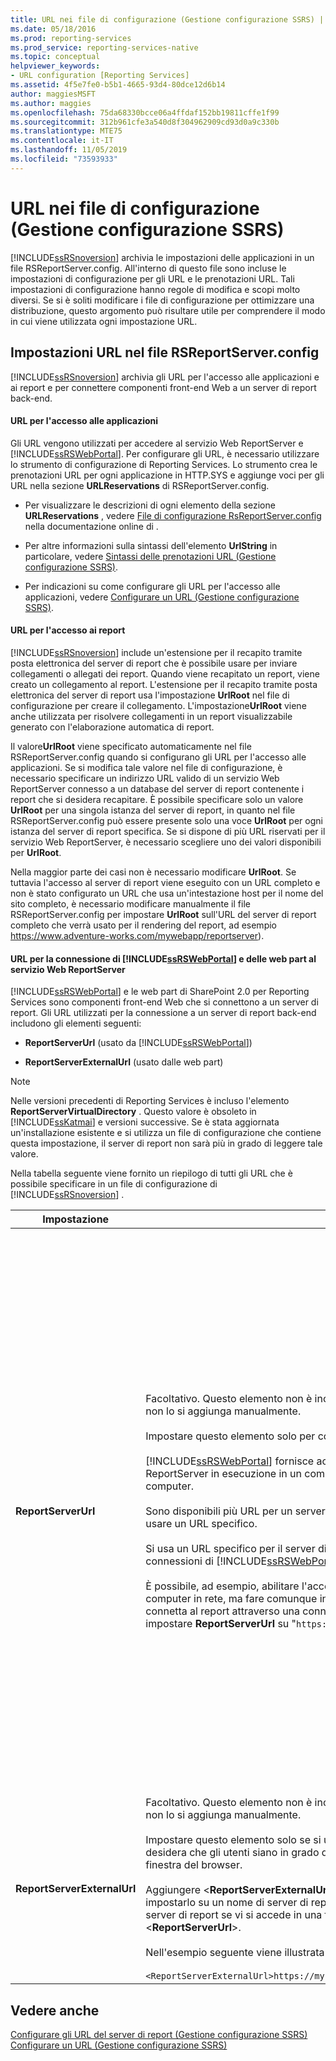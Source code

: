 ```yaml
---
title: URL nei file di configurazione (Gestione configurazione SSRS) | Microsoft Docs
ms.date: 05/18/2016
ms.prod: reporting-services
ms.prod_service: reporting-services-native
ms.topic: conceptual
helpviewer_keywords:
- URL configuration [Reporting Services]
ms.assetid: 4f5e7fe0-b5b1-4665-93d4-80dce12d6b14
author: maggiesMSFT
ms.author: maggies
ms.openlocfilehash: 75da68330bcce06a4ffdaf152bb19811cffe1f99
ms.sourcegitcommit: 312b961cfe3a540d8f304962909cd93d0a9c330b
ms.translationtype: MTE75
ms.contentlocale: it-IT
ms.lasthandoff: 11/05/2019
ms.locfileid: "73593933"
---
```

# <a name="urls-in-configuration-files--ssrs-configuration-manager"></a>URL nei file di configurazione (Gestione configurazione SSRS)
  [!INCLUDE[ssRSnoversion](../../includes/ssrsnoversion-md.md)] archivia le impostazioni delle applicazioni in un file RSReportServer.config. All'interno di questo file sono incluse le impostazioni di configurazione per gli URL e le prenotazioni URL. Tali impostazioni di configurazione hanno regole di modifica e scopi molto diversi. Se si è soliti modificare i file di configurazione per ottimizzare una distribuzione, questo argomento può risultare utile per comprendere il modo in cui viene utilizzata ogni impostazione URL.  
  
## <a name="url-settings-in-rsreportserverconfig-file"></a>Impostazioni URL nel file RSReportServer.config  
 [!INCLUDE[ssRSnoversion](../../includes/ssrsnoversion-md.md)] archivia gli URL per l'accesso alle applicazioni e ai report e per connettere componenti front-end Web a un server di report back-end.  
  
#### <a name="urls-for-application-access"></a>URL per l'accesso alle applicazioni  
 Gli URL vengono utilizzati per accedere al servizio Web ReportServer e [!INCLUDE[ssRSWebPortal](../../includes/ssrswebportal.md)]. Per configurare gli URL, è necessario utilizzare lo strumento di configurazione di Reporting Services. Lo strumento crea le prenotazioni URL per ogni applicazione in HTTP.SYS e aggiunge voci per gli URL nella sezione **URLReservations** di RSReportServer.config.  
  
-   Per visualizzare le descrizioni di ogni elemento della sezione **URLReservations** , vedere [File di configurazione RsReportServer.config](../../reporting-services/report-server/rsreportserver-config-configuration-file.md) nella documentazione online di  .  
  
-   Per altre informazioni sulla sintassi dell'elemento **UrlString** in particolare, vedere [Sintassi delle prenotazioni URL &#40;Gestione configurazione SSRS&#41;](../../reporting-services/install-windows/url-reservation-syntax-ssrs-configuration-manager.md).  
  
-   Per indicazioni su come configurare gli URL per l'accesso alle applicazioni, vedere [Configurare un URL &#40;Gestione configurazione SSRS&#41;](../../reporting-services/install-windows/configure-a-url-ssrs-configuration-manager.md).  
  
#### <a name="urls-for-report-access"></a>URL per l'accesso ai report  
 [!INCLUDE[ssRSnoversion](../../includes/ssrsnoversion-md.md)] include un'estensione per il recapito tramite posta elettronica del server di report che è possibile usare per inviare collegamenti o allegati dei report. Quando viene recapitato un report, viene creato un collegamento al report. L'estensione per il recapito tramite posta elettronica del server di report usa l'impostazione **UrlRoot** nel file di configurazione per creare il collegamento. L'impostazione**UrlRoot** viene anche utilizzata per risolvere collegamenti in un report visualizzabile generato con l'elaborazione automatica di report.  
  
 Il valore**UrlRoot** viene specificato automaticamente nel file RSReportServer.config quando si configurano gli URL per l'accesso alle applicazioni. Se si modifica tale valore nel file di configurazione, è necessario specificare un indirizzo URL valido di un servizio Web ReportServer connesso a un database del server di report contenente i report che si desidera recapitare. È possibile specificare solo un valore **UrlRoot** per una singola istanza del server di report, in quanto nel file RSReportServer.config può essere presente solo una voce **UrlRoot** per ogni istanza del server di report specifica. Se si dispone di più URL riservati per il servizio Web ReportServer, è necessario scegliere uno dei valori disponibili per **UrlRoot**.  
  
 Nella maggior parte dei casi non è necessario modificare **UrlRoot**. Se tuttavia l'accesso al server di report viene eseguito con un URL completo e non è stato configurato un URL che usa un'intestazione host per il nome del sito completo, è necessario modificare manualmente il file RSReportServer.config per impostare **UrlRoot** sull'URL del server di report completo che verrà usato per il rendering del report, ad esempio https://www.adventure-works.com/mywebapp/reportserver).  
  
#### <a name="urls-connecting-the-includessrswebportalincludesssrswebportalmd-and-web-parts-to-the-report-server-web-service"></a>URL per la connessione di [!INCLUDE[ssRSWebPortal](../../includes/ssrswebportal.md)] e delle web part al servizio Web ReportServer  
 [!INCLUDE[ssRSWebPortal](../../includes/ssrswebportal.md)] e le web part di SharePoint 2.0 per Reporting Services sono componenti front-end Web che si connettono a un server di report. Gli URL utilizzati per la connessione a un server di report back-end includono gli elementi seguenti:  
  
-   **ReportServerUrl** (usato da [!INCLUDE[ssRSWebPortal](../../includes/ssrswebportal.md)])  
  
-   **ReportServerExternalUrl** (usato dalle web part)  
  
> [!NOTE]  
>  Nelle versioni precedenti di Reporting Services è incluso l'elemento **ReportServerVirtualDirectory** . Questo valore è obsoleto in [!INCLUDE[ssKatmai](../../includes/sskatmai-md.md)] e versioni successive. Se è stata aggiornata un'installazione esistente e si utilizza un file di configurazione che contiene questa impostazione, il server di report non sarà più in grado di leggere tale valore.  
  
 Nella tabella seguente viene fornito un riepilogo di tutti gli URL che è possibile specificare in un file di configurazione di [!INCLUDE[ssRSnoversion](../../includes/ssrsnoversion-md.md)] .  
  
|Impostazione|Utilizzo|Descrizione|  
|-------------|-----------|-----------------|  
|**ReportServerUrl**|Facoltativo. Questo elemento non è incluso nel file RSReportServer.config a meno che non lo si aggiunga manualmente.<br /><br /> Impostare questo elemento solo per configurare uno degli scenari seguenti:<br /><br /> [!INCLUDE[ssRSWebPortal](../../includes/ssrswebportal.md)] fornisce accesso front-end Web a un servizio Web ReportServer in esecuzione in un computer diverso o in un'istanza diversa nello stesso computer.<br /><br /> Sono disponibili più URL per un server di report e [!INCLUDE[ssRSWebPortal](../../includes/ssrswebportal.md)] dovrà usare un URL specifico.<br /><br /> Si usa un URL specifico per il server di report che dovrà essere usato da tutte le connessioni di [!INCLUDE[ssRSWebPortal](../../includes/ssrswebportal.md)] .<br /><br /> È possibile, ad esempio, abilitare l'accesso di [!INCLUDE[ssRSWebPortal](../../includes/ssrswebportal.md)] per tutti i computer in rete, ma fare comunque in modo che [!INCLUDE[ssRSWebPortal](../../includes/ssrswebportal.md)] si connetta al report attraverso una connessione locale. In questo caso, è possibile impostare **ReportServerUrl** su "`https://localhost/reportserver`".|Questo valore specifica un URL del servizio Web ReportServer e viene letto dall'applicazione [!INCLUDE[ssRSWebPortal](../../includes/ssrswebportal.md)] all'avvio. Se tale valore è impostato, [!INCLUDE[ssRSWebPortal](../../includes/ssrswebportal.md)] si connetterà al server di report specificato nell'URL.<br /><br /> Per impostazione predefinita, [!INCLUDE[ssRSWebPortal](../../includes/ssrswebportal.md)] consente l'accesso front-end Web al servizio Web ReportServer eseguito nella stessa istanza del server di report di [!INCLUDE[ssRSWebPortal](../../includes/ssrswebportal.md)]. Tuttavia, per usare [!INCLUDE[ssRSWebPortal](../../includes/ssrswebportal.md)] con un servizio Web ReportServer che fa parte di un'altra istanza o viene eseguito in un'istanza in un computer diverso, è possibile impostare l'URL per fare in modo che [!INCLUDE[ssRSWebPortal](../../includes/ssrswebportal.md)] si connetta al servizio Web ReportServer esterno.<br /><br /> Se nel server di report a cui si esegue la connessione è installato un certificato SSL (Secure Sockets Layer), il valore di **ReportServerUrl** deve essere impostato sul nome del server registrato per il certificato. Se viene visualizzato il messaggio di errore "Connessione sottostante chiusa: Impossibile stabilire una relazione di trust per il canale sicuro SSL/TLS", impostare **ReportServerUrl** sul nome di dominio completo del server per cui è stato emesso il certificato SSL. Se ad esempio il certificato è registrato per **https:\//adventure-works.com.onlinesales**, l'URL del server di report sarà **https:\//adventure-works.com.onlinesales/reportserver**.|  
|**ReportServerExternalUrl**|Facoltativo. Questo elemento non è incluso nel file RSReportServer.config a meno che non lo si aggiunga manualmente.<br /><br /> Impostare questo elemento solo se si utilizzano le web part di SharePoint 2.0 e si desidera che gli utenti siano in grado di recuperare un report e aprirlo in una nuova finestra del browser.<br /><br /> Aggiungere \<**ReportServerExternalUrl**> sotto l'elemento \<**ReportServerUrl**, quindi impostarlo su un nome di server di report completo che viene risolto in un'istanza del server di report se vi si accede in una finestra del browser distinta. Non eliminare \<**ReportServerUrl**>.<br /><br /> Nell'esempio seguente viene illustrata la sintassi:<br /><br /> `<ReportServerExternalUrl>https://myserver/reportserver</ReportServerExternalUrl>`|Questo valore viene utilizzato dalle web part di SharePoint 2.0.<br /><br /> Nelle versioni precedenti è consigliabile impostare questo valore per distribuire Generatore report in un server di report che si interfaccia a Internet. Si tratta di un scenario di distribuzione non testato. Se questa impostazione è stata utilizzata in passato per supportare l'accesso a Generatore report tramite Internet, è consigliabile valutare una strategia alternativa.|  
  
## <a name="see-also"></a>Vedere anche  
 [Configurare gli URL del server di report &#40;Gestione configurazione SSRS&#41;](../../reporting-services/install-windows/configure-report-server-urls-ssrs-configuration-manager.md)   
 [Configurare un URL &#40;Gestione configurazione SSRS&#41;](../../reporting-services/install-windows/configure-a-url-ssrs-configuration-manager.md)
